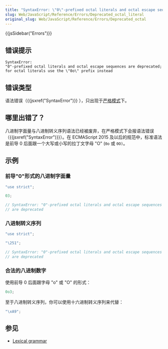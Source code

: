 ```yaml
---
title: "SyntaxError: \"0\"-prefixed octal literals and octal escape seq. are deprecated"
slug: Web/JavaScript/Reference/Errors/Deprecated_octal_literal
original_slug: Web/JavaScript/Reference/Errors/Deprecated_octal
---
```


{{jsSidebar("Errors")}}

## 错误提示

```plain
SyntaxError:
"0"-prefixed octal literals and octal escape sequences are deprecated;
for octal literals use the \"0o\" prefix instead
```

## 错误类型

语法错误（{{jsxref("SyntaxError")}} ），只出现于[严格模式](/zh-CN/docs/Web/JavaScript/Reference/Strict_mode)下。

## 哪里出错了？

八进制字面量与八进制转义序列语法已经被废弃，在严格模式下会报语法错误（{{jsxref("SyntaxError")}}）。在 ECMAScript 2015 及以后的规范中，标准语法是前导 0 后面跟一个大写或小写的拉丁文字母 "O" (`0o` 或 `0O)`。

## 示例

### 前导"0"形式的八进制字面量

```js example-bad
"use strict";

03;

// SyntaxError: "0"-prefixed octal literals and octal escape sequences
// are deprecated
```

### 八进制转义序列

```js example-bad
"use strict";

"\251";

// SyntaxError: "0"-prefixed octal literals and octal escape sequences
// are deprecated
```

### 合法的八进制数字

使用前导 0 后面跟字母 "o" 或 "O" 的形式：

```js example-good
0o3;
```

至于八进制转义序列，你可以使用十六进制转义序列来代替：

```js example-good
"\xA9";
```

## 参见

- [Lexical grammar](/zh-CN/docs/Web/JavaScript/Reference/Lexical_grammar#Octal)
